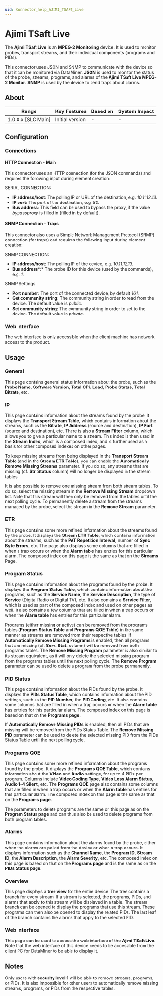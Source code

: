 ```yaml
---
uid: Connector_help_AJIMI_TSAFT_Live
---
```


# Ajimi TSaft Live

The **Ajimi TSaft Live** is an **MPEG-2 Monitoring** device. It is used to monitor probes, transport streams, and their individual components (programs and PIDs).

This connector uses JSON and SNMP to communicate with the device so that it can be monitored via DataMiner. **JSON** is used to monitor the status of the probe, streams, programs, and alarms of the **Ajimi TSaft Live MPEG-2 Monitor**. **SNMP** is used by the device to send traps about alarms.

## About

| Range                | Key Features     | Based on     | System Impact     |
|----------------------|------------------|--------------|-------------------|
| 1.0.0.x [SLC Main]   | Initial version  | -            | -                 |

## Configuration

### Connections

#### HTTP Connection - Main

This connector uses an HTTP connection (for the JSON commands) and requires the following input during element creation:

SERIAL CONNECTION:

- **IP address/host**: The polling IP or URL of the destination, e.g. *10.11.12.13.*
- **IP port**: The port of the destination, e.g. *80.*
- **Bus address**: This field can be used to bypass the proxy, if the value *bypassproxy* is filled in (filled in by default)*.*

#### SNMP Connection - Traps

This connector also uses a Simple Network Management Protocol (SNMP) connection (for traps) and requires the following input during element creation:

SNMP CONNECTION:

- **IP address/host**: The polling IP of the device, e.g. *10.11.12.13.*
- **Bus address***:* The probe ID for this device (used by the commands), e.g. *1.*

SNMP Settings:

- **Port number**: The port of the connected device, by default *161.*
- **Get community string**: The community string in order to read from the device. The default value is *public*.
- **Set community string**: The community string in order to set to the device. The default value is *private.*

### Web Interface

The web interface is only accessible when the client machine has network access to the product.

## Usage

### General

This page contains general status information about the probe, such as the **Probe Name**, **Software Version**, **Total CPU Load**, **Probe Status**, **Total Bitrate**, etc.

### IP

This page contains information about the streams found by the probe. It displays the **Transport Stream Table**, which contains information about the streams, such as the **Bitrate**, **IP Address** (source and destination), **IP Port** (source and destination), etc. There is also a **Stream Filter** column, which allows you to give a particular name to a stream. This index is then used in the **Stream** **Index**, which is a composed index, and is further used as a basis for other composed indexes on other pages.

To keep missing streams from being displayed in the **Transport Stream Table** (and in the **Stream ETR Table**), you can enable the **Automatically Remove Missing Streams** parameter. If you do so, any streams that are missing (cf. **Str. Status** column) will no longer be displayed in the stream tables.

It is also possible to remove one missing stream from both stream tables. To do so, select the missing stream in the **Remove Missing Stream** dropdown list. Note that this stream will then only be removed from the tables until the next polling cycle. To permanently delete a stream from the streams managed by the probe, select the stream in the **Remove Stream** parameter.

### ETR

This page contains some more refined information about the streams found by the probe. It displays the **Stream ETR Table**, which contains information about the streams, such as the **PAT Repetition Interval**, number of **Sync Byte Errors**, etc. The page also displays some columns that are filled in when a trap occurs or when the **Alarm table** has entries for this particular alarm. The composed index on this page is the same as that on the **Streams** Page.

### Program Status

This page contains information about the programs found by the probe. It displays the **Program Status Table**, which contains information about the programs, such as the **Service Name**, the **Service Description**, the type of **Service** (Digital Radio or Digital TV), etc. It also contains a **Service Filter**, which is used as part of the composed index and used on other pages as well. It also contains a few columns that are filled in when a trap occurs or when the **Alarm table** has entries for this particular alarm.

Programs (either missing or active) can be removed from the programs tables (**Program Status Table** and **Programs QOE Table**) in the same manner as streams are removed from their respective tables. If **Automatically Remove Missing Programs** is enabled, then all programs that are missing (cf. **Serv. Stat.** column) will be removed from both programs tables. The **Remove Missing Program** parameter is also similar to its stream equivalent, as it will only delete the selected missing program from the programs tables until the next polling cycle. The **Remove Program** parameter can be used to delete a program from the probe permanently.

### PID Status

This page contains information about the PIDs found by the probe. It displays the **PIDs Status Table**, which contains information about the PID settings, such as the **PID Number**, the **PID Coding**, etc. It also contains some columns that are filled in when a trap occurs or when the **Alarm table** has entries for this particular alarm. The composed index on this page is based on that on the **Programs** **page**.

If **Automatically Remove Missing PIDs** is enabled, then all PIDs that are missing will be removed from the PIDs Status Table. The **Remove Missing PID** parameter can be used to delete the selected missing PID from the PIDs Status Table until the next polling cycle.

### Programs QOE

This page contains some more refined information about the programs found by the probe. It displays the **Programs QOE Table**, which contains information about the **Video** and **Audio** settings, for up to 4 PIDs per program. Columns include **Video Coding Type**, **Video Loss Alarm Status**, **Audio 1-4 Silent**, etc. The **Programs QOE** page also contains some columns that are filled in when a trap occurs or when the **Alarm** **table** has entries for this particular alarm. The composed index on this page is the same as that on the **Programs page**.

The parameters to delete programs are the same on this page as on the **Program Status** **page** and can thus also be used to delete programs from both program tables.

### Alarms

This page contains information about the alarms found by the probe, either when the alarms are polled from the device or when a trap occurs. It displays information such as the **Channel Name**, the **Program ID**, **Stream ID**, the **Alarm Description**, the **Alarm Severity**, etc. The composed index on this page is based on that on the **Programs page** and is the same as on the **PIDs Status page**.

### Overview

This page displays a **tree view** for the entire device. The tree contains a branch for every stream. If a stream is selected, the programs, PIDs, and alarms that apply to this stream will be displayed in a table. The stream branch can be opened to display the programs that use this stream. These programs can then also be opened to display the related PIDs. The last leaf of the branch contains the alarms that apply to the selected PID.

### Web Interface

This page can be used to access the web interface of the **Ajimi TSaft Live**. Note that the web interface of this device needs to be accessible from the client PC for DataMiner to be able to display it.

## Notes

Only users with **security level 1** will be able to remove streams, programs, or PIDs. It is also impossible for other users to automatically remove missing streams, programs, or PIDs from the respective tables.
